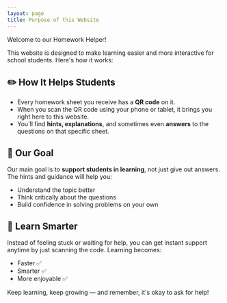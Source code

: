```yaml
---
layout: page
title: Purpose of this Website
---
```


Welcome to our Homework Helper!

This website is designed to make learning easier and more interactive for school students. Here's how it works:

## ✏️ How It Helps Students

- Every homework sheet you receive has a **QR code** on it.
- When you scan the QR code using your phone or tablet, it brings you right here to this website.
- You'll find **hints, explanations**, and sometimes even **answers** to the questions on that specific sheet.

## 🎯 Our Goal

Our main goal is to **support students in learning**, not just give out answers. The hints and guidance will help you:

- Understand the topic better
- Think critically about the questions
- Build confidence in solving problems on your own

## 🧠 Learn Smarter

Instead of feeling stuck or waiting for help, you can get instant support anytime by just scanning the code. Learning becomes:

- Faster ✅  
- Smarter ✅  
- More enjoyable ✅

Keep learning, keep growing — and remember, it's okay to ask for help!  
